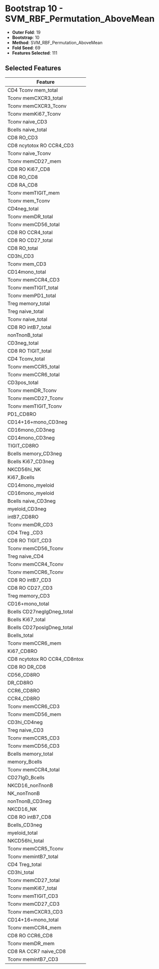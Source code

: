 # Bootstrap 10 - SVM_RBF_Permutation_AboveMean

- **Outer Fold**: 19
- **Bootstrap**: 10
- **Method**: SVM_RBF_Permutation_AboveMean
- **Fold Seed**: 69
- **Features Selected**: 111

## Selected Features

| Feature |
|---------|
| CD4 Tconv mem_total |
| Tconv memCXCR3_total |
| Tconv memCXCR3_Tconv |
| Tconv memKi67_Tconv |
| Tconv naive_CD3 |
| Bcells naive_total |
| CD8 RO_CD3 |
| CD8 ncytotox RO CCR4_CD3 |
| Tconv naive_Tconv |
| Tconv memCD27_mem |
| CD8 RO Ki67_CD8 |
| CD8 RO_CD8 |
| CD8 RA_CD8 |
| Tconv memTIGIT_mem |
| Tconv mem_Tconv |
| CD4neg_total |
| Tconv memDR_total |
| Tconv memCD56_total |
| CD8 RO CCR4_total |
| CD8 RO CD27_total |
| CD8 RO_total |
| CD3hi_CD3 |
| Tconv mem_CD3 |
| CD14mono_total |
| Tconv memCCR4_CD3 |
| Tconv memTIGIT_total |
| Tconv memPD1_total |
| Treg memory_total |
| Treg naive_total |
| Tconv naive_total |
| CD8 RO intB7_total |
| nonTnonB_total |
| CD3neg_total |
| CD8 RO TIGIT_total |
| CD4 Tconv_total |
| Tconv memCCR5_total |
| Tconv memCCR6_total |
| CD3pos_total |
| Tconv memDR_Tconv |
| Tconv memCD27_Tconv |
| Tconv memTIGIT_Tconv |
| PD1_CD8RO |
| CD14+16+mono_CD3neg |
| CD16mono_CD3neg |
| CD14mono_CD3neg |
| TIGIT_CD8RO |
| Bcells memory_CD3neg |
| Bcells Ki67_CD3neg |
| NKCD56hi_NK |
| Ki67_Bcells |
| CD14mono_myeloid |
| CD16mono_myeloid |
| Bcells naive_CD3neg |
| myeloid_CD3neg |
| intB7_CD8RO |
| Tconv memDR_CD3 |
| CD4 Treg _CD3 |
| CD8 RO TIGIT_CD3 |
| Tconv memCD56_Tconv |
| Treg naive_CD4 |
| Tconv memCCR4_Tconv |
| Tconv memCCR6_Tconv |
| CD8 RO intB7_CD3 |
| CD8 RO CD27_CD3 |
| Treg memory_CD3 |
| CD16+mono_total |
| Bcells CD27negIgDneg_total |
| Bcells Ki67_total |
| Bcells CD27posIgDneg_total |
| Bcells_total |
| Tconv memCCR6_mem |
| Ki67_CD8RO |
| CD8 ncytotox RO CCR4_CD8ntox |
| CD8 RO DR_CD8 |
| CD56_CD8RO |
| DR_CD8RO |
| CCR6_CD8RO |
| CCR4_CD8RO |
| Tconv memCCR6_CD3 |
| Tconv memCD56_mem |
| CD3hi_CD4neg |
| Treg naive_CD3 |
| Tconv memCCR5_CD3 |
| Tconv memCD56_CD3 |
| Bcells memory_total |
| memory_Bcells |
| Tconv memCCR4_total |
| CD27IgD_Bcells |
| NKCD16_nonTnonB |
| NK_nonTnonB |
| nonTnonB_CD3neg |
| NKCD16_NK |
| CD8 RO intB7_CD8 |
| Bcells_CD3neg |
| myeloid_total |
| NKCD56hi_total |
| Tconv memCCR5_Tconv |
| Tconv memintB7_total |
| CD4 Treg_total |
| CD3hi_total |
| Tconv memCD27_total |
| Tconv memKi67_total |
| Tconv memTIGIT_CD3 |
| Tconv memCD27_CD3 |
| Tconv memCXCR3_CD3 |
| CD14+16+mono_total |
| Tconv memCCR4_mem |
| CD8 RO CCR6_CD8 |
| Tconv memDR_mem |
| CD8 RA CCR7 naive_CD8 |
| Tconv memintB7_CD3 |
